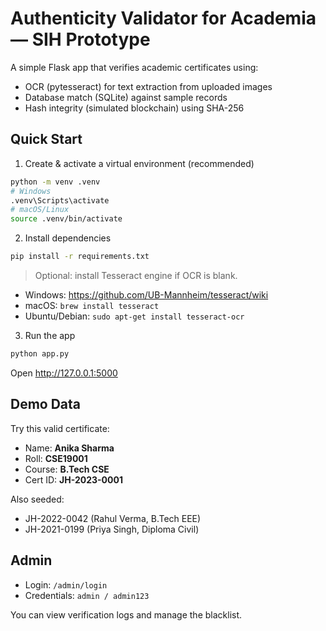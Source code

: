 # Authenticity Validator for Academia — SIH Prototype

A simple Flask app that verifies academic certificates using:
- OCR (pytesseract) for text extraction from uploaded images
- Database match (SQLite) against sample records
- Hash integrity (simulated blockchain) using SHA-256

## Quick Start

1) Create & activate a virtual environment (recommended)

```bash
python -m venv .venv
# Windows
.venv\Scripts\activate
# macOS/Linux
source .venv/bin/activate
```

2) Install dependencies

```bash
pip install -r requirements.txt
```

> Optional: install Tesseract engine if OCR is blank.
- Windows: https://github.com/UB-Mannheim/tesseract/wiki
- macOS: `brew install tesseract`
- Ubuntu/Debian: `sudo apt-get install tesseract-ocr`

3) Run the app

```bash
python app.py
```

Open http://127.0.0.1:5000

## Demo Data

Try this valid certificate:
- Name: **Anika Sharma**
- Roll: **CSE19001**
- Course: **B.Tech CSE**
- Cert ID: **JH-2023-0001**

Also seeded:
- JH-2022-0042 (Rahul Verma, B.Tech EEE)
- JH-2021-0199 (Priya Singh, Diploma Civil)

## Admin

- Login: `/admin/login`
- Credentials: `admin / admin123`

You can view verification logs and manage the blacklist.
